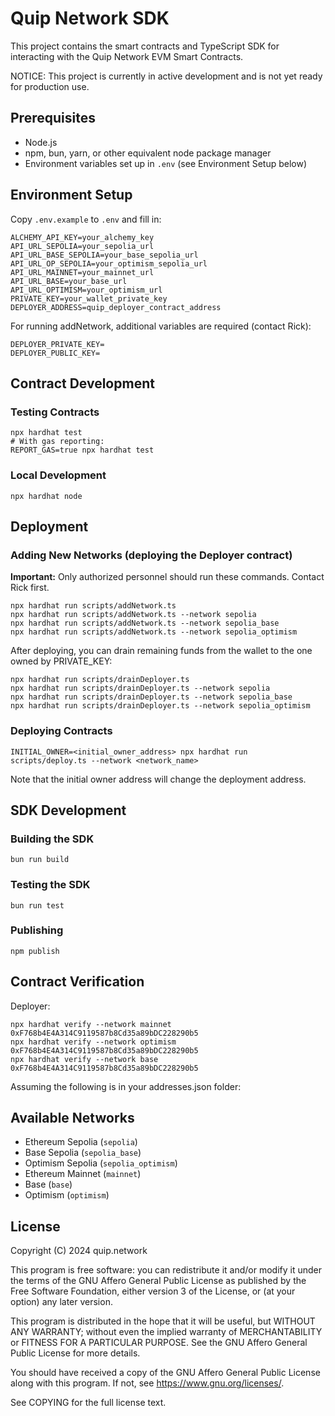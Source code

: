 # Quip Network SDK

This project contains the smart contracts and TypeScript SDK for interacting with the Quip Network EVM Smart Contracts.

NOTICE: This project is currently in active development and is not yet ready for production use.

## Prerequisites

- Node.js
- npm, bun, yarn, or other equivalent node package manager
- Environment variables set up in `.env` (see Environment Setup below)

## Environment Setup

Copy `.env.example` to `.env` and fill in:
```shell
ALCHEMY_API_KEY=your_alchemy_key
API_URL_SEPOLIA=your_sepolia_url
API_URL_BASE_SEPOLIA=your_base_sepolia_url
API_URL_OP_SEPOLIA=your_optimism_sepolia_url
API_URL_MAINNET=your_mainnet_url
API_URL_BASE=your_base_url
API_URL_OPTIMISM=your_optimism_url
PRIVATE_KEY=your_wallet_private_key
DEPLOYER_ADDRESS=quip_deployer_contract_address
```

For running addNetwork, additional variables are required (contact Rick):
```shell
DEPLOYER_PRIVATE_KEY=
DEPLOYER_PUBLIC_KEY=
```

## Contract Development

### Testing Contracts
```shell
npx hardhat test
# With gas reporting:
REPORT_GAS=true npx hardhat test
```

### Local Development
```shell
npx hardhat node
```

## Deployment

### Adding New Networks (deploying the Deployer contract)
**Important:** Only authorized personnel should run these commands. Contact Rick first.
```shell
npx hardhat run scripts/addNetwork.ts
npx hardhat run scripts/addNetwork.ts --network sepolia
npx hardhat run scripts/addNetwork.ts --network sepolia_base
npx hardhat run scripts/addNetwork.ts --network sepolia_optimism
```

After deploying, you can drain remaining funds from the wallet to the one owned by PRIVATE_KEY:

```shell
npx hardhat run scripts/drainDeployer.ts
npx hardhat run scripts/drainDeployer.ts --network sepolia
npx hardhat run scripts/drainDeployer.ts --network sepolia_base
npx hardhat run scripts/drainDeployer.ts --network sepolia_optimism
```

### Deploying Contracts
```shell
INITIAL_OWNER=<initial_owner_address> npx hardhat run scripts/deploy.ts --network <network_name>
```

Note that the initial owner address will change the deployment address. 

## SDK Development

### Building the SDK
```shell
bun run build
```

### Testing the SDK
```shell
bun run test
```

### Publishing
```shell
npm publish
```

## Contract Verification

Deployer:

```
npx hardhat verify --network mainnet 0xF768b4E4A314C9119587b8Cd35a89bDC228290b5
npx hardhat verify --network optimism 0xF768b4E4A314C9119587b8Cd35a89bDC228290b5
npx hardhat verify --network base 0xF768b4E4A314C9119587b8Cd35a89bDC228290b5
```

Assuming the following is in your addresses.json folder: 



## Available Networks

- Ethereum Sepolia (`sepolia`)
- Base Sepolia (`sepolia_base`)
- Optimism Sepolia (`sepolia_optimism`)
- Ethereum Mainnet (`mainnet`)
- Base (`base`)
- Optimism (`optimism`)


## License

Copyright (C) 2024 quip.network

This program is free software: you can redistribute it and/or modify
it under the terms of the GNU Affero General Public License as published by
the Free Software Foundation, either version 3 of the License, or
(at your option) any later version.

This program is distributed in the hope that it will be useful,
but WITHOUT ANY WARRANTY; without even the implied warranty of
MERCHANTABILITY or FITNESS FOR A PARTICULAR PURPOSE. See the
GNU Affero General Public License for more details.

You should have received a copy of the GNU Affero General Public License
along with this program. If not, see <https://www.gnu.org/licenses/>.

See COPYING for the full license text.
